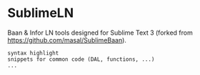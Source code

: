 SublimeLN
===========

Baan & Infor LN tools designed for Sublime Text 3 (forked from https://github.com/masal/SublimeBaan).

	syntax highlight
    snippets for common code (DAL, functions, ...)
    ...
